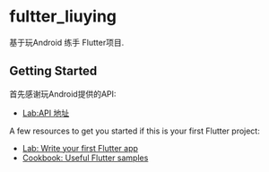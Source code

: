 # fultter_liuying

基于玩Android 练手 Flutter项目.

## Getting Started

首先感谢玩Android提供的API:

- [Lab:API 地址](https://www.wanandroid.com/)

A few resources to get you started if this is your first Flutter project:

- [Lab: Write your first Flutter app](https://flutter.io/docs/get-started/codelab)
- [Cookbook: Useful Flutter samples](https://flutter.io/docs/cookbook)
